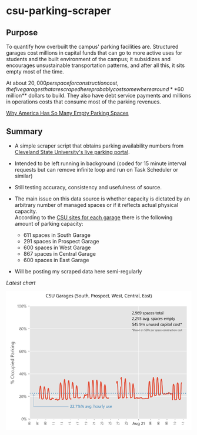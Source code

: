 # csu-parking-scraper
## Purpose

To quantify how overbuilt the campus' parking facilities are. Structured garages cost millions in capital
funds that can go to more active uses for students and the built environment of the campus;
it subsidizes and encourages unsustainable transportation patterns, and after all this, it sits empty most of the time.

At about $20,000 per space for construction cost, the five garages that are scraped here probably cost
somewhere around **$60 million** dollars to build. They also have debt service payments and millions in operations costs
that consume most of the parking revenues. 


[Why America Has So Many Empty Parking Spaces](https://www.mentalfloss.com/article/503014/why-america-has-so-many-empty-parking-spaces)

## Summary 
* A simple scraper script that obtains parking availability numbers from 
[Cleveland State University's live parking portal](http://parkingspaces.csuohio.edu/).

* Intended to be left running in background (coded for 15 minute interval requests but can remove infinite loop and run on Task Scheduler or similar)

* Still testing accuracy, consistency and usefulness of source.
    
* The main issue on this data source is whether capacity is dictated by an arbitrary number of managed spaces or if it 
  reflects actual physical capacity.  
  According to the [CSU sites for each garage](https://www.csuohio.edu/parking/west-garage) there is the following
  amount of parking capacity:
  * 611 spaces in South Garage
  * 291 spaces in Prospect Garage
  * 600 spaces in West Garage
  * 867 spaces in Central Garage
  * 600 spaces in East Garage

* Will be posting my scraped data here semi-regularly

*Latest chart*  

![Example](/example/ex1.png)